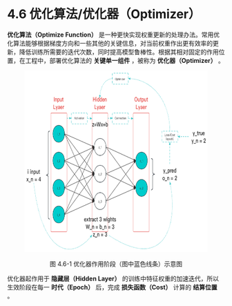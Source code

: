 
# 4.6 优化算法/优化器（Optimizer）

**优化算法（Optimize Function）** 是一种更快实现权重更新的处理办法。常用优化算法能够根据梯度方向和一些其他的关键信息，对当前权重作出更有效率的更新，降低训练所需要的迭代次数，同时提高模型鲁棒性。根据其相对固定的作用位置，在工程中，部署优化算法的 **关键单一组件** ，被称为 **优化器（Optimizer）** 。

<center>
<figure>
   <img  
      width = "600" height = "420"
      src="../../Pictures/Neuron_5.png" alt="">
    <figcaption>
      <p>图 4.6-1 优化器作用阶段（图中蓝色线条）示意图</p>
   </figcaption>
</figure>
</center>

优化器起作用于 **隐藏层（Hidden Layer）** 的训练中特征权重的加速迭代，所以生效阶段在每一 **时代（Epoch）** 后，完成 **损失函数（Cost）** 计算的 **结算位置** 。


[ref]: References_4.md